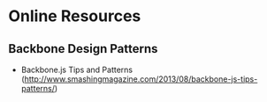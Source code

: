 # Online Resources

## Backbone Design Patterns
* Backbone.js Tips and Patterns (http://www.smashingmagazine.com/2013/08/backbone-js-tips-patterns/)
